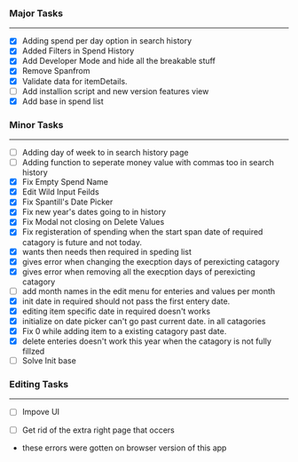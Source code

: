 ### Major Tasks
---
- [X] Adding spend per day option in search history
- [X] Added Filters in Spend History
- [X] Add Developer Mode and hide all the breakable stuff
- [X] Remove Spanfrom
- [X] Validate data for itemDetails.
- [ ] Add installion script and new version features view
- [X] Add base in spend list  

### Minor Tasks
---
- [ ] Adding day of week to in search history page
- [ ] Adding function to seperate money value with commas too in search history
- [X] Fix Empty Spend Name
- [X] Edit Wild Input Feilds
- [X] Fix Spantill's Date Picker
- [X] Fix new year's dates going to in history
- [X] Fix Modal not closing on Delete Values
- [X] Fix registeration of spending when the start span date of required catagory is future and not today.
- [X] wants then needs then required in speding list
- [X] gives error when changing the execption days of perexicting catagory
- [X] gives error when removing all the execption days of perexicting catagory
- [ ] add month names in the edit menu for enteries and values per month
- [X] init date in required should not pass the first entery date.
- [X] editing item specific date in required doesn't works
- [X] initialize on date picker can't go past current date. in all catagories
- [X] Fix 0 while adding item to a existing catagory past date.
- [X] delete enteries doesn't work this year when the catagory is not fully fillzed
- [ ] Solve Init base

### Editing Tasks
---
- [ ] Impove UI
- [ ] Get rid of the extra right page that occers


- these errors were gotten on browser version of this app

